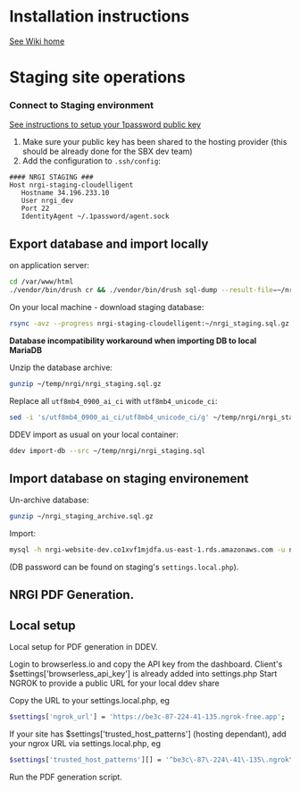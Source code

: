# Installation instructions

[See Wiki home](https://gitlab.com/sb-dev-team/white-label-drupal-9/-/wikis/Home)

# Staging site operations

### Connect to Staging environment

[See instructions to setup your 1password public key](https://docs.google.com/document/d/1-zus9COVvHZsmavxAgZdaA3fEfybOlqRGl1Y5ZkNlYs/edit#heading=h.xzgpjcaienuq)

1. Make sure your public key has been shared to the hosting provider (this should be already done for the SBX dev team)
2. Add the configuration to `.ssh/config`:

```apacheconf
#### NRGI STAGING ###
Host nrgi-staging-cloudelligent
   Hostname 34.196.233.10
   User nrgi_dev
   Port 22
   IdentityAgent ~/.1password/agent.sock
```

## Export database and import locally

on application server:

```bash
cd /var/www/html
./vendor/bin/drush cr && ./vendor/bin/drush sql-dump --result-file=~/nrgi_staging.sql --gzip --extra-dump="--set-gtid-purged=OFF"
```

On your local machine - download staging database:

```bash
rsync -avz --progress nrgi-staging-cloudelligent:~/nrgi_staging.sql.gz ~/temp/nrgi/
```

**Database incompatibility workaround when importing DB to local MariaDB**

Unzip the database archive:

```bash
gunzip ~/temp/nrgi/nrgi_staging.sql.gz
```

Replace all `utf8mb4_0900_ai_ci` with `utf8mb4_unicode_ci`:

```bash
sed -i 's/utf8mb4_0900_ai_ci/utf8mb4_unicode_ci/g' ~/temp/nrgi/nrgi_staging.sql
```

DDEV import as usual on your local container:

```bash
ddev import-db --src ~/temp/nrgi/nrgi_staging.sql
```

## Import database on staging environement

Un-archive database:

```bash
gunzip ~/nrgi_staging_archive.sql.gz

```

Import:

``` bash
mysql -h nrgi-website-dev.co1xvf1mjdfa.us-east-1.rds.amazonaws.com -u nrgi_dev -p nrgi_dev_db < ~/nrgi_staging_archive.sql
```

(DB password can be found on staging's `settings.local.php`).

## NRGI PDF Generation.

## Local setup

Local setup for PDF generation in DDEV.

Login to browserless.io and copy the API key from the dashboard.
Client's $settings['browserless_api_key'] is already added into settings.php
Start NGROK to provide a public URL for your local ddev share

Copy the URL to your settings.local.php, eg

```bash
$settings['ngrok_url'] = 'https://be3c-87-224-41-135.ngrok-free.app';
````

If your site has $settings['trusted_host_patterns'] (hosting dependant), add your ngrox URL via settings.local.php,
eg

```bash
$settings['trusted_host_patterns'][] = '^be3c\-87\-224\-41\-135\.ngrok\-free\.app$'
```

Run the PDF generation script.
